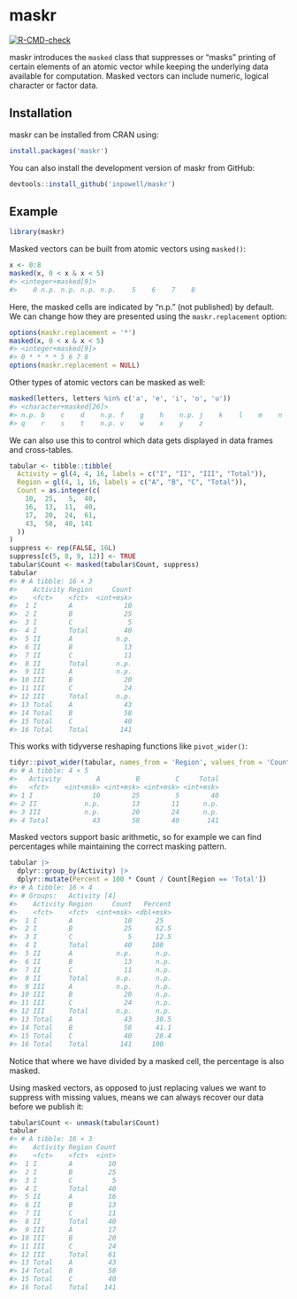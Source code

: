 
<!-- README.md is generated from README.Rmd. Please edit that file -->

# maskr

<!-- badges: start -->

[![R-CMD-check](https://github.com/inpowell/maskr/actions/workflows/R-CMD-check.yaml/badge.svg)](https://github.com/inpowell/maskr/actions/workflows/R-CMD-check.yaml)
<!-- badges: end -->

maskr introduces the `masked` class that suppresses or “masks” printing
of certain elements of an atomic vector while keeping the underlying
data available for computation. Masked vectors can include numeric,
logical character or factor data.

## Installation

maskr can be installed from CRAN using:

``` r
install.packages('maskr')
```

You can also install the development version of maskr from GitHub:

``` r
devtools::install_github('inpowell/maskr')
```

## Example

``` r
library(maskr)
```

Masked vectors can be built from atomic vectors using `masked()`:

``` r
x <- 0:8
masked(x, 0 < x & x < 5)
#> <integer+masked[9]>
#>    0 n.p. n.p. n.p. n.p.    5    6    7    8
```

Here, the masked cells are indicated by “n.p.” (not published) by
default. We can change how they are presented using the
`maskr.replacement` option:

``` r
options(maskr.replacement = '*')
masked(x, 0 < x & x < 5)
#> <integer+masked[9]>
#> 0 * * * * 5 6 7 8
options(maskr.replacement = NULL)
```

Other types of atomic vectors can be masked as well:

``` r
masked(letters, letters %in% c('a', 'e', 'i', 'o', 'u'))
#> <character+masked[26]>
#> n.p. b    c    d    n.p. f    g    h    n.p. j    k    l    m    n    n.p. p    
#> q    r    s    t    n.p. v    w    x    y    z
```

We can also use this to control which data gets displayed in data frames
and cross-tables.

``` r
tabular <- tibble::tibble(
  Activity = gl(4, 4, 16, labels = c("I", "II", "III", "Total")),
  Region = gl(4, 1, 16, labels = c("A", "B", "C", "Total")),
  Count = as.integer(c(
    10,  25,   5,  40,
    16,  13,  11,  40,
    17,  20,  24,  61,
    43,  58,  40, 141
  ))
)
suppress <- rep(FALSE, 16L)
suppress[c(5, 8, 9, 12)] <- TRUE
tabular$Count <- masked(tabular$Count, suppress)
tabular
#> # A tibble: 16 × 3
#>    Activity Region     Count
#>    <fct>    <fct>  <int+msk>
#>  1 I        A             10
#>  2 I        B             25
#>  3 I        C              5
#>  4 I        Total         40
#>  5 II       A           n.p.
#>  6 II       B             13
#>  7 II       C             11
#>  8 II       Total       n.p.
#>  9 III      A           n.p.
#> 10 III      B             20
#> 11 III      C             24
#> 12 III      Total       n.p.
#> 13 Total    A             43
#> 14 Total    B             58
#> 15 Total    C             40
#> 16 Total    Total        141
```

This works with tidyverse reshaping functions like `pivot_wider()`:

``` r
tidyr::pivot_wider(tabular, names_from = 'Region', values_from = 'Count')
#> # A tibble: 4 × 5
#>   Activity         A         B         C     Total
#>   <fct>    <int+msk> <int+msk> <int+msk> <int+msk>
#> 1 I               10        25         5        40
#> 2 II            n.p.        13        11      n.p.
#> 3 III           n.p.        20        24      n.p.
#> 4 Total           43        58        40       141
```

Masked vectors support basic arithmetic, so for example we can find
percentages while maintaining the correct masking pattern.

``` r
tabular |>
  dplyr::group_by(Activity) |>
  dplyr::mutate(Percent = 100 * Count / Count[Region == 'Total'])
#> # A tibble: 16 × 4
#> # Groups:   Activity [4]
#>    Activity Region     Count   Percent
#>    <fct>    <fct>  <int+msk> <dbl+msk>
#>  1 I        A             10      25  
#>  2 I        B             25      62.5
#>  3 I        C              5      12.5
#>  4 I        Total         40     100  
#>  5 II       A           n.p.      n.p.
#>  6 II       B             13      n.p.
#>  7 II       C             11      n.p.
#>  8 II       Total       n.p.      n.p.
#>  9 III      A           n.p.      n.p.
#> 10 III      B             20      n.p.
#> 11 III      C             24      n.p.
#> 12 III      Total       n.p.      n.p.
#> 13 Total    A             43      30.5
#> 14 Total    B             58      41.1
#> 15 Total    C             40      28.4
#> 16 Total    Total        141     100
```

Notice that where we have divided by a masked cell, the percentage is
also masked.

Using masked vectors, as opposed to just replacing values we want to
suppress with missing values, means we can always recover our data
before we publish it:

``` r
tabular$Count <- unmask(tabular$Count)
tabular
#> # A tibble: 16 × 3
#>    Activity Region Count
#>    <fct>    <fct>  <int>
#>  1 I        A         10
#>  2 I        B         25
#>  3 I        C          5
#>  4 I        Total     40
#>  5 II       A         16
#>  6 II       B         13
#>  7 II       C         11
#>  8 II       Total     40
#>  9 III      A         17
#> 10 III      B         20
#> 11 III      C         24
#> 12 III      Total     61
#> 13 Total    A         43
#> 14 Total    B         58
#> 15 Total    C         40
#> 16 Total    Total    141
```
